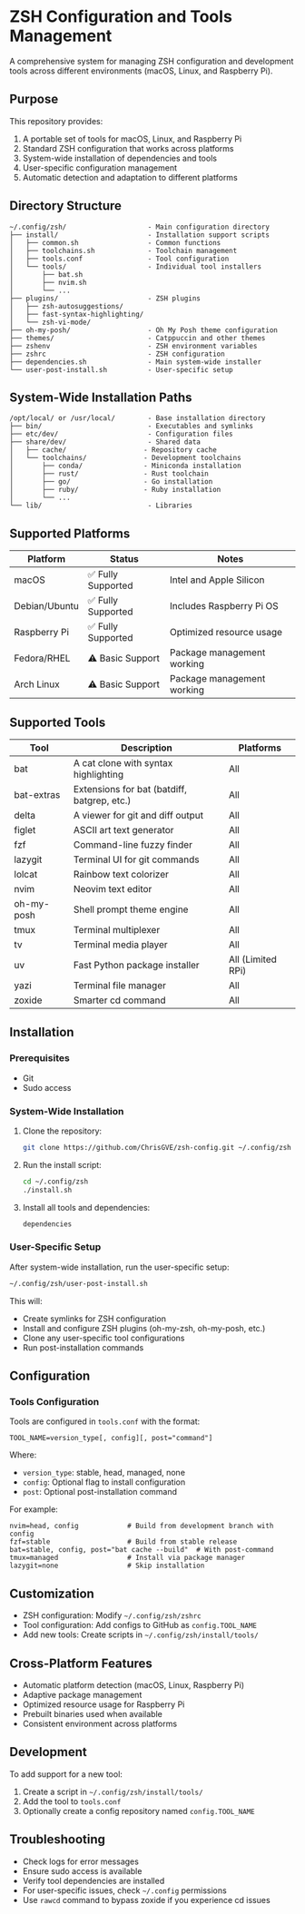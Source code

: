# ZSH Configuration and Tools Management

A comprehensive system for managing ZSH configuration and development tools across different environments (macOS, Linux, and Raspberry Pi).

## Purpose

This repository provides:

1. A portable set of tools for macOS, Linux, and Raspberry Pi
2. Standard ZSH configuration that works across platforms
3. System-wide installation of dependencies and tools
4. User-specific configuration management
5. Automatic detection and adaptation to different platforms

## Directory Structure

```
~/.config/zsh/                    - Main configuration directory
├── install/                      - Installation support scripts
│   ├── common.sh                 - Common functions
│   ├── toolchains.sh             - Toolchain management
│   ├── tools.conf                - Tool configuration
│   └── tools/                    - Individual tool installers
│       ├── bat.sh
│       ├── nvim.sh
│       └── ...
├── plugins/                      - ZSH plugins
│   ├── zsh-autosuggestions/
│   ├── fast-syntax-highlighting/
│   └── zsh-vi-mode/
├── oh-my-posh/                   - Oh My Posh theme configuration
├── themes/                       - Catppuccin and other themes
├── zshenv                        - ZSH environment variables
├── zshrc                         - ZSH configuration
├── dependencies.sh               - Main system-wide installer
└── user-post-install.sh          - User-specific setup
```

## System-Wide Installation Paths

```
/opt/local/ or /usr/local/        - Base installation directory
├── bin/                          - Executables and symlinks
├── etc/dev/                      - Configuration files
├── share/dev/                    - Shared data
│   ├── cache/                   - Repository cache
│   └── toolchains/              - Development toolchains
│       ├── conda/               - Miniconda installation
│       ├── rust/                - Rust toolchain
│       ├── go/                  - Go installation
│       ├── ruby/                - Ruby installation
│       └── ...
└── lib/                          - Libraries
```

## Supported Platforms

| Platform      | Status             | Notes                      |
| ------------- | ------------------ | -------------------------- |
| macOS         | ✅ Fully Supported | Intel and Apple Silicon    |
| Debian/Ubuntu | ✅ Fully Supported | Includes Raspberry Pi OS   |
| Raspberry Pi  | ✅ Fully Supported | Optimized resource usage   |
| Fedora/RHEL   | ⚠️ Basic Support   | Package management working |
| Arch Linux    | ⚠️ Basic Support   | Package management working |

## Supported Tools

| Tool       | Description                                 | Platforms         |
| ---------- | ------------------------------------------- | ----------------- |
| bat        | A cat clone with syntax highlighting        | All               |
| bat-extras | Extensions for bat (batdiff, batgrep, etc.) | All               |
| delta      | A viewer for git and diff output            | All               |
| figlet     | ASCII art text generator                    | All               |
| fzf        | Command-line fuzzy finder                   | All               |
| lazygit    | Terminal UI for git commands                | All               |
| lolcat     | Rainbow text colorizer                      | All               |
| nvim       | Neovim text editor                          | All               |
| oh-my-posh | Shell prompt theme engine                   | All               |
| tmux       | Terminal multiplexer                        | All               |
| tv         | Terminal media player                       | All               |
| uv         | Fast Python package installer               | All (Limited RPi) |
| yazi       | Terminal file manager                       | All               |
| zoxide     | Smarter cd command                          | All               |

## Installation

### Prerequisites

- Git
- Sudo access

### System-Wide Installation

1. Clone the repository:

   ```bash
   git clone https://github.com/ChrisGVE/zsh-config.git ~/.config/zsh
   ```

2. Run the install script:

   ```bash
   cd ~/.config/zsh
   ./install.sh
   ```

3. Install all tools and dependencies:
   ```bash
   dependencies
   ```

### User-Specific Setup

After system-wide installation, run the user-specific setup:

```bash
~/.config/zsh/user-post-install.sh
```

This will:

- Create symlinks for ZSH configuration
- Install and configure ZSH plugins (oh-my-zsh, oh-my-posh, etc.)
- Clone any user-specific tool configurations
- Run post-installation commands

## Configuration

### Tools Configuration

Tools are configured in `tools.conf` with the format:

```
TOOL_NAME=version_type[, config][, post="command"]
```

Where:

- `version_type`: stable, head, managed, none
- `config`: Optional flag to install configuration
- `post`: Optional post-installation command

For example:

```
nvim=head, config            # Build from development branch with config
fzf=stable                   # Build from stable release
bat=stable, config, post="bat cache --build"  # With post-command
tmux=managed                 # Install via package manager
lazygit=none                 # Skip installation
```

## Customization

- ZSH configuration: Modify `~/.config/zsh/zshrc`
- Tool configuration: Add configs to GitHub as `config.TOOL_NAME`
- Add new tools: Create scripts in `~/.config/zsh/install/tools/`

## Cross-Platform Features

- Automatic platform detection (macOS, Linux, Raspberry Pi)
- Adaptive package management
- Optimized resource usage for Raspberry Pi
- Prebuilt binaries used when available
- Consistent environment across platforms

## Development

To add support for a new tool:

1. Create a script in `~/.config/zsh/install/tools/`
2. Add the tool to `tools.conf`
3. Optionally create a config repository named `config.TOOL_NAME`

## Troubleshooting

- Check logs for error messages
- Ensure sudo access is available
- Verify tool dependencies are installed
- For user-specific issues, check `~/.config` permissions
- Use `rawcd` command to bypass zoxide if you experience cd issues
